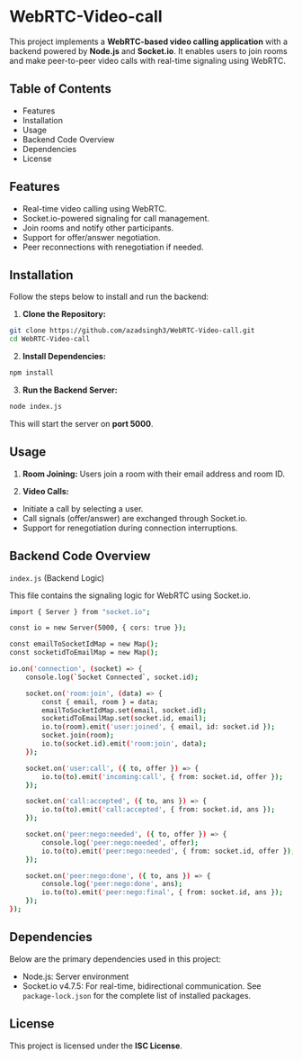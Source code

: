 # WebRTC-Video-call

This project implements a **WebRTC-based video calling application** with a backend powered by **Node.js** and **Socket.io**. It enables users to join rooms and make peer-to-peer video calls with real-time signaling using WebRTC.

## Table of Contents

- Features
- Installation
- Usage
- Backend Code Overview
- Dependencies
- License

## Features

- Real-time video calling using WebRTC.
- Socket.io-powered signaling for call management.
- Join rooms and notify other participants.
- Support for offer/answer negotiation.
- Peer reconnections with renegotiation if needed.

## Installation

Follow the steps below to install and run the backend:
1. **Clone the Repository:**
```bash
git clone https://github.com/azadsingh3/WebRTC-Video-call.git
cd WebRTC-Video-call
```

2. **Install Dependencies:**

```bash
npm install
```

3. **Run the Backend Server:**

```bash
node index.js
```

This will start the server on **port 5000**.

## Usage

1. **Room Joining:** Users join a room with their email address and room ID.

2. **Video Calls:**
- Initiate a call by selecting a user.
- Call signals (offer/answer) are exchanged through Socket.io.
- Support for renegotiation during connection interruptions.

## Backend Code Overview

`index.js` (Backend Logic)

This file contains the signaling logic for WebRTC using Socket.io.

```bash
import { Server } from "socket.io";

const io = new Server(5000, { cors: true });

const emailToSocketIdMap = new Map();
const socketidToEmailMap = new Map();

io.on('connection', (socket) => {
    console.log(`Socket Connected`, socket.id);

    socket.on('room:join', (data) => {
        const { email, room } = data;
        emailToSocketIdMap.set(email, socket.id);
        socketidToEmailMap.set(socket.id, email);
        io.to(room).emit('user:joined', { email, id: socket.id });
        socket.join(room);
        io.to(socket.id).emit('room:join', data);
    });

    socket.on('user:call', ({ to, offer }) => {
        io.to(to).emit('incoming:call', { from: socket.id, offer });
    });

    socket.on('call:accepted', ({ to, ans }) => {
        io.to(to).emit('call:accepted', { from: socket.id, ans });
    });

    socket.on('peer:nego:needed', ({ to, offer }) => {
        console.log('peer:nego:needed', offer);
        io.to(to).emit('peer:nego:needed', { from: socket.id, offer });
    });

    socket.on('peer:nego:done', ({ to, ans }) => {
        console.log('peer:nego:done', ans);
        io.to(to).emit('peer:nego:final', { from: socket.id, ans });
    });
});

```

## Dependencies

Below are the primary dependencies used in this project:

- Node.js: Server environment
- Socket.io v4.7.5: For real-time, bidirectional communication.
See `package-lock.json` for the complete list of installed packages.

## License

This project is licensed under the **ISC License**.